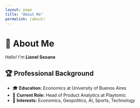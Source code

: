 ```yaml
---
layout: page
title: "About Me"
permalink: /about/
---
```


# 👋 About Me

Hello! I'm **Lionel Seoane**

## 🏆 Professional Background
- 🎓 **Education:** Economics at University of Buenos Aires
- 💼 **Current Role:** Head of Product Analytics at Playtomic
- 🧠 **Interests:** Economics, Geopolitics, AI, Sports, Technology